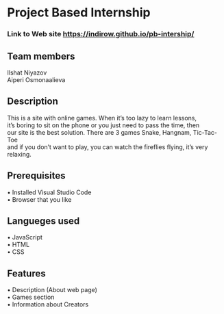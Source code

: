 # Project Based Internship
### Link to Web site https://indirow.github.io/pb-intership/
## Team members 
Ilshat Niyazov   
Aiperi Osmonaalieva 
## Description
This is a site with online games. When it’s too lazy to learn lessons,  
it’s boring to sit on the phone or you just need to pass the time, then  
our site is the best solution. There are 3 games Snake, Hangnam, Tic-Tac-Toe  
and if you don’t want to play, you can watch the fireflies flying, it’s very relaxing.  
## Prerequisites
• Installed Visual Studio Code  
• Browser that you like
## Langueges used
• JavaScript  
• HTML  
• CSS  
## Features 
• Description (About web page)   
• Games section  
• Information about Creators  


